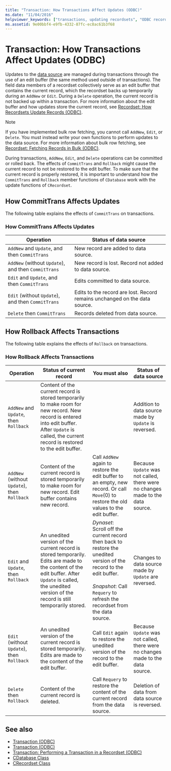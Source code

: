 ```yaml
---
title: "Transaction: How Transactions Affect Updates (ODBC)"
ms.date: "11/04/2016"
helpviewer_keywords: ["transactions, updating recordsets", "ODBC recordsets, transactions", "transactions, rolling back", "CommitTrans method", "Rollback method, ODBC transactions"]
ms.assetid: 9e00bbf4-e9fb-4332-87fc-ec8ac61b3f68
---
```

# Transaction: How Transactions Affect Updates (ODBC)

Updates to the [data source](../../data/odbc/data-source-odbc.md) are managed during transactions through the use of an edit buffer (the same method used outside of transactions). The field data members of a recordset collectively serve as an edit buffer that contains the current record, which the recordset backs up temporarily during an `AddNew` or `Edit`. During a `Delete` operation, the current record is not backed up within a transaction. For more information about the edit buffer and how updates store the current record, see [Recordset: How Recordsets Update Records (ODBC)](../../data/odbc/recordset-how-recordsets-update-records-odbc.md).

> [!NOTE]
>  If you have implemented bulk row fetching, you cannot call `AddNew`, `Edit`, or `Delete`. You must instead write your own functions to perform updates to the data source. For more information about bulk row fetching, see [Recordset: Fetching Records in Bulk (ODBC)](../../data/odbc/recordset-fetching-records-in-bulk-odbc.md).

During transactions, `AddNew`, `Edit`, and `Delete` operations can be committed or rolled back. The effects of `CommitTrans` and `Rollback` might cause the current record to not be restored to the edit buffer. To make sure that the current record is properly restored, it is important to understand how the `CommitTrans` and `Rollback` member functions of `CDatabase` work with the update functions of `CRecordset`.

##  <a name="_core_how_committrans_affects_updates"></a> How CommitTrans Affects Updates

The following table explains the effects of `CommitTrans` on transactions.

### How CommitTrans Affects Updates

|Operation|Status of data source|
|---------------|---------------------------|
|`AddNew` and `Update`, and then `CommitTrans`|New record are added to data source.|
|`AddNew` (without `Update`), and then `CommitTrans`|New record is lost. Record not added to data source.|
|`Edit` and `Update`, and then `CommitTrans`|Edits committed to data source.|
|`Edit` (without `Update`), and then `CommitTrans`|Edits to the record are lost. Record remains unchanged on the data source.|
|`Delete` then `CommitTrans`|Records deleted from data source.|

##  <a name="_core_how_rollback_affects_updates"></a> How Rollback Affects Transactions

The following table explains the effects of `Rollback` on transactions.

### How Rollback Affects Transactions

|Operation|Status of current record|You must also|Status of data source|
|---------------|------------------------------|-------------------|---------------------------|
|`AddNew` and `Update`, then `Rollback`|Content of the current record is stored temporarily to make room for new record. New record is entered into edit buffer. After `Update` is called, the current record is restored to the edit buffer.||Addition to data source made by `Update` is reversed.|
|`AddNew` (without `Update`), then `Rollback`|Content of the current record is stored temporarily to make room for new record. Edit buffer contains new record.|Call `AddNew` again to restore the edit buffer to an empty, new record. Or call `Move`(0) to restore the old values to the edit buffer.|Because `Update` was not called, there were no changes made to the data source.|
|`Edit` and `Update`, then `Rollback`|An unedited version of the current record is stored temporarily. Edits are made to the content of the edit buffer. After `Update` is called, the unedited version of the record is still temporarily stored.|*Dynaset*: Scroll off the current record then back to restore the unedited version of the record to the edit buffer.<br /><br /> *Snapshot*: Call `Requery` to refresh the recordset from the data source.|Changes to data source made by `Update` are reversed.|
|`Edit` (without `Update`), then `Rollback`|An unedited version of the current record is stored temporarily. Edits are made to the content of the edit buffer.|Call `Edit` again to restore the unedited version of the record to the edit buffer.|Because `Update` was not called, there were no changes made to the data source.|
|`Delete` then `Rollback`|Content of the current record is deleted.|Call `Requery` to restore the content of the current record from the data source.|Deletion of data from data source is reversed.|

## See also

- [Transaction (ODBC)](../../data/odbc/transaction-odbc.md)
- [Transaction (ODBC)](../../data/odbc/transaction-odbc.md)
- [Transaction: Performing a Transaction in a Recordset (ODBC)](../../data/odbc/transaction-performing-a-transaction-in-a-recordset-odbc.md)
- [CDatabase Class](../../mfc/reference/cdatabase-class.md)
- [CRecordset Class](../../mfc/reference/crecordset-class.md)
